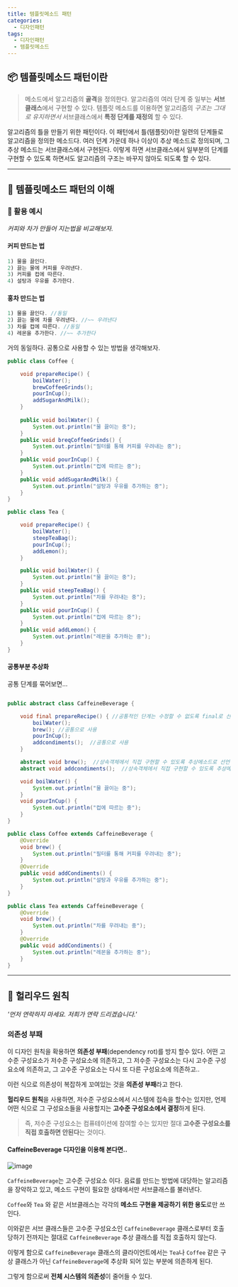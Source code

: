 ```yaml
---
title: 템플릿메소드 패턴 
categories:
  - 디자인패턴 
tags:
  - 디자인패턴
  - 템플릿메소드
---
```


## 📦 템플릿메소드 패턴이란

> 메소드에서 알고리즘의 **골격**을 정의한다.
> 알고리즘의 여러 단계 중 일부는 **서브클래스**에서 구현할 수 있다.
> 템플릿 메소드를 이용하면 알고리즘의 _구조는 그대로 유지하면서_ 서브클래스에서 **특정 단계를 재정의** 할 수 있다.

알고리즘의 틀을 만들기 위한 패턴이다.
이 패턴에서 틀(템플릿)이란 일련의 단계들로 알고리즘을 정의한 메소드다. 
여러 던계 가운데 하나 이상이 추상 메소드로 정의되며, 그 추상 메소드는 서브클래스에서 구현된다. 
이렇게 하면 서브클래스에서 일부분의 단계를 구현할 수 있도록 하면서도 알고리즘의 구조는 바꾸지 않아도 되도록 할 수 있다.

---

## 🔎 템플릿메소드 패턴의 이해

### 🚀 활용 예시

_커피와 차가 만들어 지는법을 비교해보자._

#### 커피 만드는 법
```java
1) 물을 끓인다.
2) 끓는 물에 커피를 우려낸다.
3) 커피를 컵에 따른다.
4) 설탕과 우유를 추가한다. 
```

#### 홍차 만드는 법
```java
1) 물을 끓인다. //동일
2) 끓는 물에 차를 우려낸다. //~~ 우려낸다
3) 차를 컵에 따른다. //동일
4) 레몬을 추가한다. //~~ 추가한다
```

거의 동일하다.
공통으로 사용할 수 있는 방법을 생각해보자.

```java
public class Coffee {

    void prepareRecipe() {
        boilWater();
        brewCoffeeGrinds();
        pourInCup();
        addSugarAndMilk();
    }
    
    public void boilWater() {
        System.out.println("물 끓이는 중");
    }
    public void breqCoffeeGrinds() {
        System.out.println("필터를 통해 커피를 우려내는 중");
    }
    public void pourInCup() {
        System.out.println("컵에 따르는 중");
    }
    public void addSugarAndMilk() {
        System.out.println("설탕과 우유를 추가하는 중");
    }
}

public class Tea {

    void prepareRecipe() {
        boilWater();
        steepTeaBag();
        pourInCup();
        addLemon();
    }

    public void boilWater() {
        System.out.println("물 끓이는 중");
    }
    public void steepTeaBag() {
        System.out.println("차를 우려내는 중");
    }
    public void pourInCup() {
        System.out.println("컵에 따르는 중");
    }
    public void addLemon() {
        System.out.println("레몬을 추가하는 중");
    }
}
```

#### 공통부분 추상화

공통 단계를 묶어보면...

```java

public abstract class CaffeineBeverage {

    void final prepareRecipe() { //공통적인 단계는 수정할 수 없도록 final로 선언한다.
        boilWater();
        brew(); //공통으로 사용
        pourInCup();
        addcondiments();  //공통으로 사용
    }

    abstract void brew();  //상속객체에서 직접 구현할 수 있도록 추상메소드로 선언한다
    abstract void addcondiments();  //상속객체에서 직접 구현할 수 있도록 추상메소드로 선언한다

    void boilWater() {
        System.out.println("물 끓이는 중");
    }
    void pourInCup() {
        System.out.println("컵에 따르는 중");
    }
}

public class Coffee extends CaffeineBeverage {
    @Override
    void brew() {
        System.out.println("필터를 통해 커피를 우려내는 중");
    }
    @Override
    public void addCondiments() {
        System.out.println("설탕과 우유를 추가하는 중");
    }
}

public class Tea extends CaffeineBeverage {
    @Override
    void brew() {
        System.out.println("차를 우려내는 중");
    }
    @Override
    public void addCondiments() {
        System.out.println("레몬을 추가하는 중");
    }
}
```

---

## 🚨 헐리우드 원칙

_'먼저 연락하지 마세요. 저희가 연락 드리겠습니다.'_

### 의존성 부패

이 디자인 원칙을 확용하면 **의존성 부패**(dependency rot)를 방지 할수 있다.
어떤 고수준 구성요소가 저수준 구성요소에 의존하고, 그 저수준 구성요소는 다시 고수준 구성요소에 의존하고, 그 고수준 구성요소는 다시 또 다른 구성요소에 의존하고.. 

이런 식으로 의존성이 복잡하게 꼬여있는 것을 **의존성 부패**라고 한다.

**헐리우드 원칙**을 사용하면, 저수준 구성요소에서 시스템에 접속을 할수는 있지만, 언제 어떤 식으로 그 구성요소들을 사용할지는 **고수준 구성요소에서 결정**하게 된다.

> 즉, 저수준 구성요소는 컴퓨테이션에 참여할 수는 있지만 절대 **고수준 구성요소를 직접 호출하면 안된다**는 것이다.


#### CaffeineBeverage 디자인을 이용해 본다면..

![image](https://user-images.githubusercontent.com/55419159/140914388-faeda3ca-a3f8-4fe1-9984-490453f4bd1e.png)

`CaffeineBeverage`는 고수준 구성요소 이다. 
음료를 만드는 방법에 대당하는 알고리즘을 장악하고 있고, 메소드 구현이 필요한 상태에서만 서브클래스를 불러낸다.

`Coffee`와 `Tea` 와 같은 서브클래스는 각각의 **메소드 구현을 제공하기 위한 용도**로만 쓰인다.

이와같은 서브 클래스들은 고수준 구성요소인 `CaffeineBeverage` 클래스로부터 호출 당하기 전까지는 절대로 `CaffeineBeverage` 추상 클래스를 직접 호출하지 않는다.

이렇게 함으로 `CaffeineBeverage` 클래스의 클라이언트에서는 `Tea`나 `Coffee` 같은 구상 클래스가 아닌 `CaffeineBeverage`에 추상화 되어 있는 부분에 의존하게 된다. 

그렇게 함으로써 **전체 시스템의 의존성**이 줄어들 수 있다.